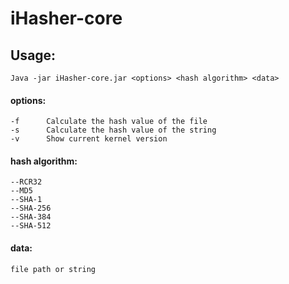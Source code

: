 # iHasher-core
## Usage:  
`Java -jar iHasher-core.jar <options> <hash algorithm> <data>`
#### options:

    -f      Calculate the hash value of the file  
    -s      Calculate the hash value of the string  
    -v      Show current kernel version  
#### hash algorithm:

    --RCR32  
    --MD5  
    --SHA-1  
    --SHA-256  
    --SHA-384  
    --SHA-512  
#### data:

    file path or string

